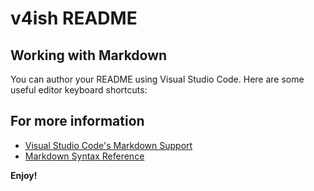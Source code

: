 # v4ish README

## Working with Markdown

You can author your README using Visual Studio Code. Here are some useful editor keyboard shortcuts:

## For more information

* [Visual Studio Code's Markdown Support](http://code.visualstudio.com/docs/languages/markdown)
* [Markdown Syntax Reference](https://help.github.com/articles/markdown-basics/)

**Enjoy!**
